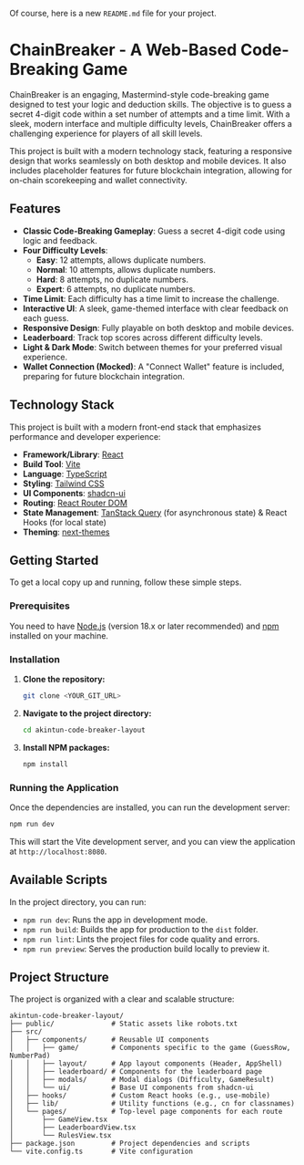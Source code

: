 Of course, here is a new `README.md` file for your project.

# ChainBreaker - A Web-Based Code-Breaking Game

ChainBreaker is an engaging, Mastermind-style code-breaking game designed to test your logic and deduction skills. The objective is to guess a secret 4-digit code within a set number of attempts and a time limit. With a sleek, modern interface and multiple difficulty levels, ChainBreaker offers a challenging experience for players of all skill levels.

This project is built with a modern technology stack, featuring a responsive design that works seamlessly on both desktop and mobile devices. It also includes placeholder features for future blockchain integration, allowing for on-chain scorekeeping and wallet connectivity.


## Features

*   **Classic Code-Breaking Gameplay**: Guess a secret 4-digit code using logic and feedback.
*   **Four Difficulty Levels**:
    *   **Easy**: 12 attempts, allows duplicate numbers.
    *   **Normal**: 10 attempts, allows duplicate numbers.
    *   **Hard**: 8 attempts, no duplicate numbers.
    *   **Expert**: 6 attempts, no duplicate numbers.
*   **Time Limit**: Each difficulty has a time limit to increase the challenge.
*   **Interactive UI**: A sleek, game-themed interface with clear feedback on each guess.
*   **Responsive Design**: Fully playable on both desktop and mobile devices.
*   **Leaderboard**: Track top scores across different difficulty levels.
*   **Light & Dark Mode**: Switch between themes for your preferred visual experience.
*   **Wallet Connection (Mocked)**: A "Connect Wallet" feature is included, preparing for future blockchain integration.

## Technology Stack

This project is built with a modern front-end stack that emphasizes performance and developer experience:

*   **Framework/Library**: [React](https://reactjs.org/)
*   **Build Tool**: [Vite](https://vitejs.dev/)
*   **Language**: [TypeScript](https://www.typescriptlang.org/)
*   **Styling**: [Tailwind CSS](https://tailwindcss.com/)
*   **UI Components**: [shadcn-ui](https://ui.shadcn.com/)
*   **Routing**: [React Router DOM](https://reactrouter.com/)
*   **State Management**: [TanStack Query](https://tanstack.com/query/latest) (for asynchronous state) & React Hooks (for local state)
*   **Theming**: [next-themes](https://github.com/pacocoursey/next-themes)

## Getting Started

To get a local copy up and running, follow these simple steps.

### Prerequisites

You need to have [Node.js](https://nodejs.org/) (version 18.x or later recommended) and [npm](https://www.npmjs.com/) installed on your machine.

### Installation

1.  **Clone the repository:**
    ```sh
    git clone <YOUR_GIT_URL>
    ```
2.  **Navigate to the project directory:**
    ```sh
    cd akintun-code-breaker-layout
    ```
3.  **Install NPM packages:**
    ```sh
    npm install
    ```

### Running the Application

Once the dependencies are installed, you can run the development server:

```sh
npm run dev
```

This will start the Vite development server, and you can view the application at `http://localhost:8080`.

## Available Scripts

In the project directory, you can run:

*   `npm run dev`: Runs the app in development mode.
*   `npm run build`: Builds the app for production to the `dist` folder.
*   `npm run lint`: Lints the project files for code quality and errors.
*   `npm run preview`: Serves the production build locally to preview it.

## Project Structure

The project is organized with a clear and scalable structure:

```
akintun-code-breaker-layout/
├── public/              # Static assets like robots.txt
├── src/
│   ├── components/      # Reusable UI components
│   │   ├── game/        # Components specific to the game (GuessRow, NumberPad)
│   │   ├── layout/      # App layout components (Header, AppShell)
│   │   ├── leaderboard/ # Components for the leaderboard page
│   │   ├── modals/      # Modal dialogs (Difficulty, GameResult)
│   │   └── ui/          # Base UI components from shadcn-ui
│   ├── hooks/           # Custom React hooks (e.g., use-mobile)
│   ├── lib/             # Utility functions (e.g., cn for classnames)
│   └── pages/           # Top-level page components for each route
│       ├── GameView.tsx
│       ├── LeaderboardView.tsx
│       └── RulesView.tsx
├── package.json         # Project dependencies and scripts
└── vite.config.ts       # Vite configuration
```
